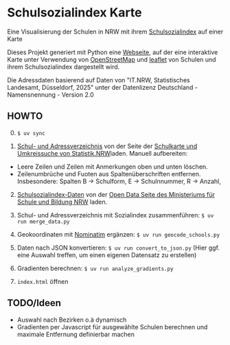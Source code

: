 # Schulsozialindex Karte

Eine Visualisierung der Schulen in NRW mit ihrem [Schulsozialindex](https://www.schulministerium.nrw/schulsozialindex) auf einer Karte

Dieses Projekt generiert mit Python eine [Webseite](https://homlador.github.io/schulsozialindex-karte/), auf der eine interaktive Karte unter Verwendung von [OpenStreetMap](https://www.openstreetmap.org) und [leaflet](https://leafletjs.com/) von Schulen und ihrem Schulsozialindex dargestellt wird.

Die Adressdaten basierend auf Daten von "IT.NRW, Statistisches Landesamt, Düsseldorf, 2025" unter der Datenlizenz Deutschland - Namensnennung - Version 2.0 

## HOWTO

0. `$ uv sync`

1. [Schul- und Adressverzeichnis](https://statistik.nrw/sites/default/files/2025-03/AS_BS_Verzeichnis_2024_25_%28gerundet%29_0.xlsx) von der Seite der [Schulkarte und Umkreissuche von Statistik.NRW](https://statistik.nrw/service/veroeffentlichungen/schulen-in-nordrhein-westfalen-und-ihre-erreichbarkeiten/schulkarte-und-umkreissuche)laden.
Manuell aufbereiten:
* Leere Zeilen und Zeilen mit Anmerkungen oben und unten löschen.
* Zeilenumbrüche und Fuoten aus Spaltenüberschriften entfernen. Insbesondere: Spalten B -> Schulform, E -> Schulnnummer, R -> Anzahl, 

2. [Schulsozialindex-Daten](https://www.schulministerium.nrw/system/files/media/document/file/schulliste_sj_25_26_open_data.csv) von der [Open Data Seite des Ministeriums für Schule und Bildung NRW](https://www.schulministerium.nrw/open-data) laden.

3. Schul- und Adressverzeichnis mit Sozialindex zusammenführen: `$ uv run merge_data.py`

3. Geokoordinaten mit [Nominatim](https://nominatim.org/) ergänzen: `$ uv run geocode_schools.py`

4. Daten nach JSON konvertieren: `$ uv run convert_to_json.py`
(Hier ggf. eine Auswahl treffen, um einen eigenen Datensatz zu erstellen)

5. Gradienten berechnen: `$ uv run analyze_gradients.py`

5. `index.html` öffnen

## TODO/Ideen

* Auswahl nach Bezirken o.ä dynamisch
* Gradienten per Javascript für ausgewählte Schulen berechnen und maximale Entfernung definierbar machen